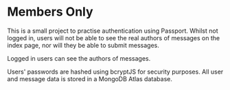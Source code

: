 # Members Only

This is a small project to practise authentication using Passport. Whilst not logged in, users will not be able to see the real authors of messages on the index page, nor will they be able to submit messages.

Logged in users can see the authors of messages.

Users' passwords are hashed using bcryptJS for security purposes. All user and message data is stored in a MongoDB Atlas database.
